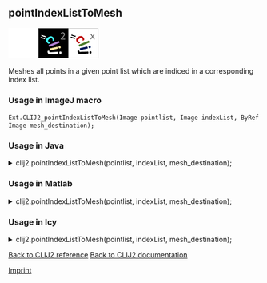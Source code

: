 ## pointIndexListToMesh
<img src="images/mini_empty_logo.png"/><img src="images/mini_clij2_logo.png"/><img src="images/mini_clijx_logo.png"/>

Meshes all points in a given point list which are indiced in a corresponding index list.

### Usage in ImageJ macro
```
Ext.CLIJ2_pointIndexListToMesh(Image pointlist, Image indexList, ByRef Image mesh_destination);
```




### Usage in Java


<details>

<summary>
clij2.pointIndexListToMesh(pointlist, indexList, mesh_destination);
</summary>
<pre class="highlight">// init CLIJ and GPU
import net.haesleinhuepf.clij2.CLIJ2;
import net.haesleinhuepf.clij.clearcl.ClearCLBuffer;
CLIJ2 clij2 = CLIJ2.getInstance();

// get input parameters
ClearCLBuffer pointlist = clij2.push(pointlistImagePlus);
ClearCLBuffer indexList = clij2.push(indexListImagePlus);
mesh_destination = clij2.create(pointlist);
</pre>

<pre class="highlight">
// Execute operation on GPU
clij2.pointIndexListToMesh(pointlist, indexList, mesh_destination);
</pre>

<pre class="highlight">
//show result
mesh_destinationImagePlus = clij2.pull(mesh_destination);
mesh_destinationImagePlus.show();

// cleanup memory on GPU
clij2.release(pointlist);
clij2.release(indexList);
clij2.release(mesh_destination);
</pre>

</details>





### Usage in Matlab


<details>

<summary>
clij2.pointIndexListToMesh(pointlist, indexList, mesh_destination);
</summary>
<pre class="highlight">% init CLIJ and GPU
clij2 = init_clatlab();

% get input parameters
pointlist = clij2.pushMat(pointlist_matrix);
indexList = clij2.pushMat(indexList_matrix);
mesh_destination = clij2.create(pointlist);
</pre>

<pre class="highlight">
% Execute operation on GPU
clij2.pointIndexListToMesh(pointlist, indexList, mesh_destination);
</pre>

<pre class="highlight">
% show result
mesh_destination = clij2.pullMat(mesh_destination)

% cleanup memory on GPU
clij2.release(pointlist);
clij2.release(indexList);
clij2.release(mesh_destination);
</pre>

</details>





### Usage in Icy


<details>

<summary>
clij2.pointIndexListToMesh(pointlist, indexList, mesh_destination);
</summary>
<pre class="highlight">// init CLIJ and GPU
importClass(net.haesleinhuepf.clicy.CLICY);
importClass(Packages.icy.main.Icy);

clij2 = CLICY.getInstance();

// get input parameters
pointlist_sequence = getSequence();pointlist = clij2.pushSequence(pointlist_sequence);
indexList_sequence = getSequence();indexList = clij2.pushSequence(indexList_sequence);
mesh_destination = clij2.create(pointlist);
</pre>

<pre class="highlight">
// Execute operation on GPU
clij2.pointIndexListToMesh(pointlist, indexList, mesh_destination);
</pre>

<pre class="highlight">
// show result
mesh_destination_sequence = clij2.pullSequence(mesh_destination)
Icy.addSequence(mesh_destination_sequence
// cleanup memory on GPU
clij2.release(pointlist);
clij2.release(indexList);
clij2.release(mesh_destination);
</pre>

</details>



[Back to CLIJ2 reference](https://clij.github.io/clij2-docs/reference)
[Back to CLIJ2 documentation](https://clij.github.io/clij2-docs)

[Imprint](https://clij.github.io/imprint)
